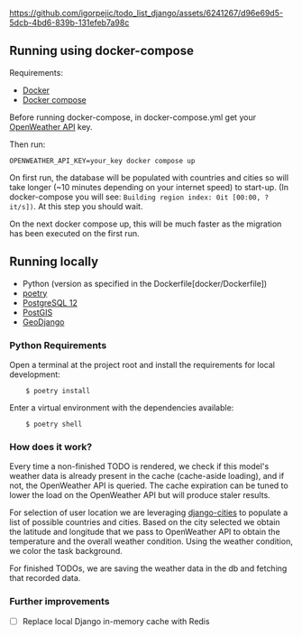 https://github.com/igorpejic/todo_list_django/assets/6241267/d96e69d5-5dcb-4bd6-839b-131efeb7a98c


## Running using docker-compose

Requirements:
- [Docker](https://docs.docker.com/engine/install/)
- [Docker compose](https://docs.docker.com/compose/install/)

Before running docker-compose, in docker-compose.yml get your [OpenWeather API](https://openweathermap.org/api) key.

Then run:

`OPENWEATHER_API_KEY=your_key docker compose up`

On first run, the database will be populated with countries and cities so will take longer (~10 minutes depending on your internet speed) to start-up. 
(In docker-compose you will see: `Building region index: 0it [00:00, ?it/s])`. At this step you should wait.

On the next docker compose up, this will be much faster as the migration has been executed on the first run.


## Running locally

- Python (version as specified in the Dockerfile[docker/Dockerfile])
- [poetry](https://python-poetry.org/)
- [PostgreSQL 12](https://www.postgresql.org/download/)
- [PostGIS](https://postgis.net/)
- [GeoDjango](https://docs.djangoproject.com/en/dev/ref/contrib/gis/tutorial/#setting-up)


### Python Requirements

Open a terminal at the project root and install the requirements for local development:
```
    $ poetry install
```

Enter a virtual environment with the dependencies available:
```
    $ poetry shell
```


### How does it work?

Every time a non-finished TODO is rendered, we check if this model's weather data is already present in the cache (cache-aside loading), and if not, the OpenWeather API is queried. The cache expiration can be tuned to lower the load on the OpenWeather API but will produce staler results.

For selection of user location we are leveraging [django-cities](https://github.com/coderholic/django-cities/) to populate a list of possible countries and cities.
Based on the city selected we obtain the latitude and longitude that we pass to OpenWeather API to obtain the temperature and the overall weather condition.
Using the weather condition, we color the task background.

For finished TODOs, we are saving the weather data in the db and fetching that recorded data.

### Further improvements

- [ ] Replace local Django in-memory cache with Redis
